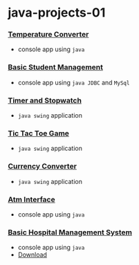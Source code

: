 # java-projects-01

### [Temperature Converter](./temperature-converter)
- console app using `java`

### [Basic Student Management](./basic-student-managment/)
- console app using `java JDBC` and `MySql`

### [Timer and Stopwatch](./timer-and-stopwatch/)
- `java swing` application

### [Tic Tac Toe Game](./tic-tac-toe/)
- `java swing` application

### [Currency Converter](./currency-converter/)
- `java swing` application

### [Atm Interface](./atm-interface/)
- console app using `java`

### [Basic Hospital Management System](./basic-hospital-management-system-01/)
- console app using `java`
- [Download](https://minhaskamal.github.io/DownGit/#/home?url=https://github.com/irahuldutta02/java-projects-01/tree/main/basic-hospital-management-system-01)


